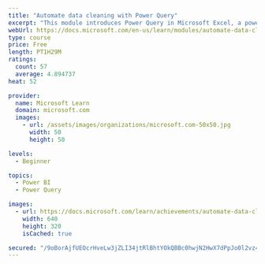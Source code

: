 ```yaml
---
title: "Automate data cleaning with Power Query"
excerpt: "This module introduces Power Query in Microsoft Excel, a powerful data connection, cleaning, and shaping technology that is a core part of the Microsoft modern analytics suite of business intelligence tools."
webUrl: https://docs.microsoft.com/en-us/learn/modules/automate-data-cleaning-power-query/
type: course
price: Free
length: PT1H29M
ratings:
  count: 57
  average: 4.894737
heat: 52

provider:
  name: Microsoft Learn
  domain: microsoft.com
  images:
    - url: /assets/images/organizations/microsoft.com-50x50.jpg
      width: 50
      height: 50

levels:
  - Beginner

topics:
  - Power BI
  - Power Query

images:
  - url: https://docs.microsoft.com/learn/achievements/automate-data-cleaning-power-query-social.png
    width: 640
    height: 320
    isCached: true

secured: "/9oBorAjfUEOcrHveLw3jZLI34jtRlBhtYOkQBBc0hwjN2HwX7dPpJo0l2vz4+egC5G3yG1rT6+vDmHUZ0QBJ5BeEz7F382dEHXFaVqf7Fh4BWXhD9aHud+BDY8CxxF/T0lm2ZJF8YLBXnOyZid05bGZZar/00XcFbvwkMCObo+EeN5ZLMrEvkZGZdQhCP53zIG67knCS7HAk4EBqxywfqk2Ge2s33wQr395tKyrTWc4qTxtoxiTg77Zd2PSsnTC/6ksTgB74hh8+PnGaxKXaYcJAhi8E8tmKwf4Uryl+z3UL4KbqEGeRZvjfnuhRpoyDDxRFTEeG5ygLuETAloZdwF+Xy9EtAX3rGWMMCL5RqPNtLw2MgPjJlDdlJ/9maP0FNFfHm1ERlTQn+sSKZpKE1LAqbB4MGxkCvv3NVIhZYM=;PT4C7kEFvsog2tw/7Y/YYg=="
---
```


